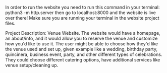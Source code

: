 In order to run the website you need to run this command in your terminal:
python3 -m http.server
then go to localhost:8000 and the website is live over there! 
Make sure you are running your terminal in the website project files.

Project Description:
Venue Website.
The website would have a homepage, an about/info, and it would allow you to reserve the venue and customize how you'd like to use it. The user might be able to choose how they'd like the venue used and set up, given example like a wedding, birthday party, quincinera, business event, party, and other different types of celebrations. They could choose different catering options, have additional services like venue setup/cleaning up.

